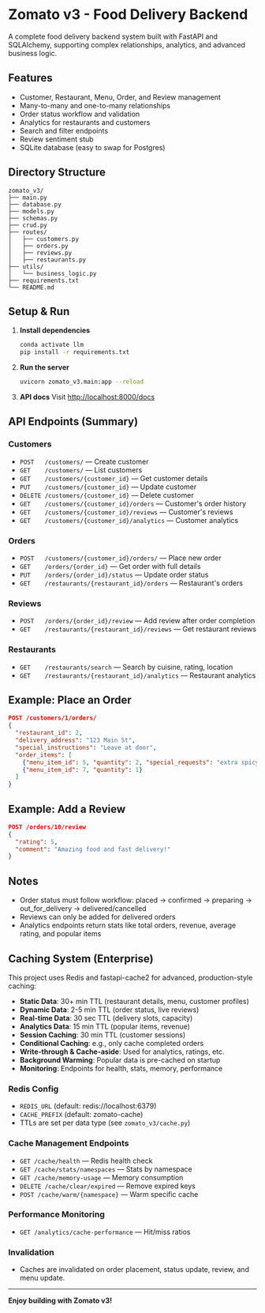 # Zomato v3 - Food Delivery Backend

A complete food delivery backend system built with FastAPI and SQLAlchemy, supporting complex relationships, analytics, and advanced business logic.

## Features
- Customer, Restaurant, Menu, Order, and Review management
- Many-to-many and one-to-many relationships
- Order status workflow and validation
- Analytics for restaurants and customers
- Search and filter endpoints
- Review sentiment stub
- SQLite database (easy to swap for Postgres)

## Directory Structure
```
zomato_v3/
├── main.py
├── database.py
├── models.py
├── schemas.py
├── crud.py
├── routes/
│   ├── customers.py
│   ├── orders.py
│   ├── reviews.py
│   ├── restaurants.py
├── utils/
│   └── business_logic.py
├── requirements.txt
└── README.md
```

## Setup & Run

1. **Install dependencies**
   ```bash
   conda activate llm
   pip install -r requirements.txt
   ```

2. **Run the server**
   ```bash
   uvicorn zomato_v3.main:app --reload
   ```

3. **API docs**
   Visit [http://localhost:8000/docs](http://localhost:8000/docs)

## API Endpoints (Summary)

### Customers
- `POST   /customers/` — Create customer
- `GET    /customers/` — List customers
- `GET    /customers/{customer_id}` — Get customer details
- `PUT    /customers/{customer_id}` — Update customer
- `DELETE /customers/{customer_id}` — Delete customer
- `GET    /customers/{customer_id}/orders` — Customer's order history
- `GET    /customers/{customer_id}/reviews` — Customer's reviews
- `GET    /customers/{customer_id}/analytics` — Customer analytics

### Orders
- `POST   /customers/{customer_id}/orders/` — Place new order
- `GET    /orders/{order_id}` — Get order with full details
- `PUT    /orders/{order_id}/status` — Update order status
- `GET    /restaurants/{restaurant_id}/orders` — Restaurant's orders

### Reviews
- `POST   /orders/{order_id}/review` — Add review after order completion
- `GET    /restaurants/{restaurant_id}/reviews` — Get restaurant reviews

### Restaurants
- `GET    /restaurants/search` — Search by cuisine, rating, location
- `GET    /restaurants/{restaurant_id}/analytics` — Restaurant analytics

## Example: Place an Order
```json
POST /customers/1/orders/
{
  "restaurant_id": 2,
  "delivery_address": "123 Main St",
  "special_instructions": "Leave at door",
  "order_items": [
    {"menu_item_id": 5, "quantity": 2, "special_requests": "extra spicy"},
    {"menu_item_id": 7, "quantity": 1}
  ]
}
```

## Example: Add a Review
```json
POST /orders/10/review
{
  "rating": 5,
  "comment": "Amazing food and fast delivery!"
}
```

## Notes
- Order status must follow workflow: placed → confirmed → preparing → out_for_delivery → delivered/cancelled
- Reviews can only be added for delivered orders
- Analytics endpoints return stats like total orders, revenue, average rating, and popular items

## Caching System (Enterprise)

This project uses Redis and fastapi-cache2 for advanced, production-style caching:

- **Static Data**: 30+ min TTL (restaurant details, menu, customer profiles)
- **Dynamic Data**: 2-5 min TTL (order status, live reviews)
- **Real-time Data**: 30 sec TTL (delivery slots, capacity)
- **Analytics Data**: 15 min TTL (popular items, revenue)
- **Session Caching**: 30 min TTL (customer sessions)
- **Conditional Caching**: e.g., only cache completed orders
- **Write-through & Cache-aside**: Used for analytics, ratings, etc.
- **Background Warming**: Popular data is pre-cached on startup
- **Monitoring**: Endpoints for health, stats, memory, performance

### Redis Config
- `REDIS_URL` (default: redis://localhost:6379)
- `CACHE_PREFIX` (default: zomato-cache)
- TTLs are set per data type (see `zomato_v3/cache.py`)

### Cache Management Endpoints
- `GET /cache/health` — Redis health check
- `GET /cache/stats/namespaces` — Stats by namespace
- `GET /cache/memory-usage` — Memory consumption
- `DELETE /cache/clear/expired` — Remove expired keys
- `POST /cache/warm/{namespace}` — Warm specific cache

### Performance Monitoring
- `GET /analytics/cache-performance` — Hit/miss ratios

### Invalidation
- Caches are invalidated on order placement, status update, review, and menu update.

---

**Enjoy building with Zomato v3!**